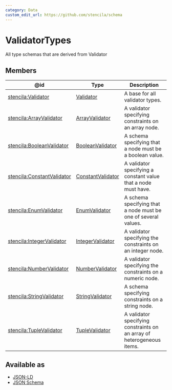 ```yaml
---
category: Data
custom_edit_url: https://github.com/stencila/schema
---
```


# ValidatorTypes

All type schemas that are derived from Validator

## Members

| @id                                                                             | Type                                      | Description                                                            |
| ------------------------------------------------------------------------------- | ----------------------------------------- | ---------------------------------------------------------------------- |
| [stencila:Validator](https://schema.stenci.la/Validator.jsonld)                 | [Validator](Validator.md)                 | A base for all validator types.                                        |
| [stencila:ArrayValidator](https://schema.stenci.la/ArrayValidator.jsonld)       | [ArrayValidator](ArrayValidator.md)       | A validator specifying constraints on an array node.                   |
| [stencila:BooleanValidator](https://schema.stenci.la/BooleanValidator.jsonld)   | [BooleanValidator](BooleanValidator.md)   | A schema specifying that a node must be a boolean value.               |
| [stencila:ConstantValidator](https://schema.stenci.la/ConstantValidator.jsonld) | [ConstantValidator](ConstantValidator.md) | A validator specifying a constant value that a node must have.         |
| [stencila:EnumValidator](https://schema.stenci.la/EnumValidator.jsonld)         | [EnumValidator](EnumValidator.md)         | A schema specifying that a node must be one of several values.         |
| [stencila:IntegerValidator](https://schema.stenci.la/IntegerValidator.jsonld)   | [IntegerValidator](IntegerValidator.md)   | A validator specifying the constraints on an integer node.             |
| [stencila:NumberValidator](https://schema.stenci.la/NumberValidator.jsonld)     | [NumberValidator](NumberValidator.md)     | A validator specifying the constraints on a numeric node.              |
| [stencila:StringValidator](https://schema.stenci.la/StringValidator.jsonld)     | [StringValidator](StringValidator.md)     | A schema specifying constraints on a string node.                      |
| [stencila:TupleValidator](https://schema.stenci.la/TupleValidator.jsonld)       | [TupleValidator](TupleValidator.md)       | A validator specifying constraints on an array of heterogeneous items. |

## Available as

-   [JSON-LD](https://schema.stenci.la/stencila.jsonld)
-   [JSON Schema](https://schema.stenci.la/v1/ValidatorTypes.schema.json)
